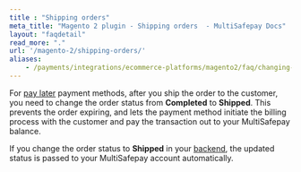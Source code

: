 ```yaml
---
title : "Shipping orders"
meta_title: "Magento 2 plugin - Shipping orders  - MultiSafepay Docs"
layout: "faqdetail"
read_more: "."
url: '/magento-2/shipping-orders/'
aliases:
    - /payments/integrations/ecommerce-platforms/magento2/faq/changing-order-status-to-shipped/
---
```


For [pay later](/payments/methods/pay-later/) payment methods, after you ship the order to the customer, you need to change the order status from **Completed** to **Shipped**. This prevents the order expiring, and lets the payment method initiate the billing process with the customer and pay the transaction out to your MultiSafepay balance. 

If you change the order status to **Shipped** in your [backend](/glossaries/multisafepay-glossary/#backend), the updated status is passed to your MultiSafepay account automatically.